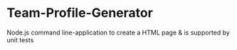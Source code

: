 # Team-Profile-Generator
Node.js command line-application to create a HTML page &amp; is supported by unit tests
